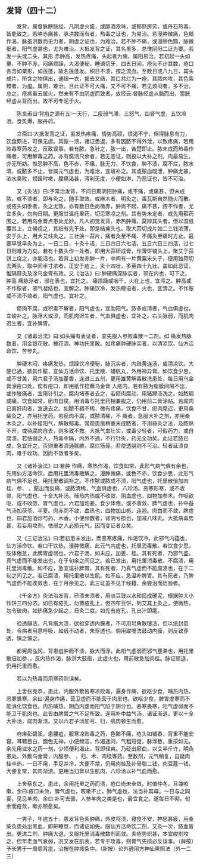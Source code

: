 ## 发背（四十二）


&emsp;&emsp;发背，属督脉膀胱经，凡阴虚火盛，或醇酒浓味，或郁怒房劳，或丹石热毒，皆能致之。若肿赤痛甚，脉洪数而有者，热毒之证也，为易治。若漫肿微痛，色黯作渴，脉虽洪数而无力者，阴虚之证也，为难治。若不肿不痛，或漫肿色黯，脉微细者，阳气虚甚也，尤为难治。大抵发背之证，其名虽多，总惟阴阳二证为要。若发一头或二头，其形 赤肿高，发热疼痛，头起者为痈，属阳易治。若初起一头如粟，不肿不赤，闷痛烦躁，大渴便秘，睡语切牙，四五日间，疮头不计其数，疮口各含如粟形，如莲蓬，故名莲蓬发。积日不溃，按之流血。至数日或八九日，其头成片，所含之物俱出，通结一衣，揭去又结，其口共烂为一疮，其脓内攻，其色紫黯者，为疽。属阴，难治。且此证不可大痛，又不可不痛，若见烦闷者，多不治。总之，疮疡虽云属火，然未有不由阴虚而致者，故经云∶督脉经虚从脑而出，膀胱经虚从背而出。故不可专泥于火。

&emsp;&emsp;陈良甫曰∶背疽之源有五∶一天行，二瘦弱气滞，三怒气，四肾气虚，五饮冷酒，食炙爆，服丹药。

&emsp;&emsp;立斋曰∶大抵发背之证，虽发热疼痛，情势高硕，烦渴不宁，但得脉息有力，饮食颇进，可保无虞。其脓一溃，诸证悉退，多有因脓不得外泄，以致疼痛，若用败毒寒药攻之，反致误事。若有脓，急针之，脓一出，苦楚即止。脓未成而热毒作痛者，可用解毒之药。亦有腐溃尺余者，若无恶证，则投以大补之剂，肉最易生，亦无所妨。惟忌肿不高，色不赤，不痛，脉无力，不饮食，肿不溃，腐不烂，脓水清，或脓多不止，皆属元气虚也，为难治，宜峻补之。其或脓血既泄，肿痛尤甚，浓水臭败，烦躁时嗽，腹痛渴甚，泻利无度，小便如淋，乃恶证也，皆不可治。

&emsp;&emsp;又《灸法》曰∶予常治发背，不问日期阴阳肿痛，或不痛，或痛甚，但未成脓，或不溃者，即与灸之，随手取效。或麻木者，明灸之，毒瓦斯自然随火而散。或疮头如黍者，灸之尤效，亦有数日色尚微赤，肿尚不起，痛不甚，脓不作者，尤宜多灸，勿拘日期。更服甘温托里药，切忌寒凉之剂。其有势未定者，或先用箍药围之，若用乌金膏点患处尤妙。凡人初觉发背，赤热肿痛，莫辩其头者，但以湿纸覆其上，立候视之，其纸有先干处，即是结痈头也。取大蒜切成片如二三钱浓薄，安于头上，用大艾炷灸之，三壮换一蒜片，痛者灸至不痛、不痛灸至痛时方止。最要早觉早灸为上。一日二日，十灸十活，三日四日六七活，五日六日三四活，过七日则难为力矣。若有十数头作一处者，即用大蒜研成膏，作薄饼铺头上，聚艾于蒜饼上烧之，亦能活也。若背上初发赤肿一片，中间有一片黄粟米头子，便用独蒜切去两头，取中间半寸浓者，正安于疮上，灸十四壮，多至四十九壮。盖如此恶证，惟隔蒜灸及涂乌金膏有效。又《治法》曰∶肿硬痛深脉实者，邪在内也，可下之。肿高 痛脉浮者，邪在表也，宜托之。 痛烦躁或咽干，火在上也，宜泻之。肿高或不作脓者，邪气凝结也，宜解之。肿痛饮冷，发热睡语者，火也，宜清之。不作脓或不溃不敛者，阳气虚也，宜补之。

&emsp;&emsp;瘀肉不腐，或积毒不解者，阳气虚也，宜助阳气。脓多或清者，气血俱虚也，宜峻补之。脉浮大或涩，而肌肉迟生者，气血俱虚也，宜补之。右关脉弱，而肌肉迟生者，宜补脾胃。

&emsp;&emsp;又《诸毒治法》曰∶如头痛有表证者，宜先服人参败毒散一二剂。如 痛发热脉数者，用金银花散、槐花酒、神功托里散。如疼痛肿硬脉实者，以清凉饮、仙方活命饮、苦参丸。

&emsp;&emsp;肿硬木闷，疼痛发热，烦躁饮冷便秘，脉沉实者，内疏黄连汤，或清凉饮。大便已通，欲其作脓，宜仙方活命饮、托里散、蜡矾丸，外用神异膏。如饮食少思，或不甘美，用六君子汤加藿香，连进三五剂，更用雄黄解毒散洗患处，每日用乌金膏涂疮口处。俟有疮口，即用纸作捻蘸乌金膏 入疮内。若有脓为脂膜间隔不出，或作胀痛者，宜用针引之。腐肉堵塞者去之，若瘀肉腐动，用猪蹄汤洗之。如脓稠或痛，饮食如常，瘀肉自腐，用消毒与托里药相兼服之，仍用前二膏涂贴。若腐肉已离好肉者，宜速去之。如脓不稠不稀，微有疼痛，饮食不甘，瘀肉腐迟，更用桑柴灸之，亦用托里药。若瘀肉不腐，或脓清稀，不 痛者，急服大补之剂，亦用桑木灸之，以补接阳气，解散郁毒。常观患疽稍重未成脓者，不用蒜灸之法，及脓熟不开，或待腐肉自去，则多致不救。大抵气血壮实，或毒少轻者，可假药力，或自腐溃。若怯弱之人，热毒中隔，内外不通，不行针灸，药无全功矣。此证若脓已成，急宜开之，否则重者溃通脏腑，腐烂筋骨。若使透膈则不可治。轻者延溃良肉，难于收功，因而不敛者多矣。

&emsp;&emsp;又《诸补治法》曰∶若肿 作痛，寒热作渴，饮食如常，此形气病气俱有余也，先用仙方活命饮，后用托里消毒散解之。漫肿微痛，或色不赤，饮食少思，此形气病气俱不足也，用托里散调补之。不作脓或脓成不溃，阳气虚也，托里散倍加肉桂、参、 。脓出而反痛，或脓清稀，气血俱虚也，八珍汤。恶寒形寒，或不收敛，阳气虚也，十全大补汤。晡热内热或不收敛，阴血虚也，四物加参术。作呕欲呕，或不收敛，胃气虚也，六君加炮姜。食少体倦，或不收敛，脾气虚也，补中益气汤加茯苓、半夏。肉赤而不敛，血热也，四物加山栀、连翘。肉白而不敛，脾虚也，四君加酒炒芍药、木香。小便频数者，肾阴亏损也，加减八味丸。大抵病毒势甚，若妄用攻剂，怯弱之人必损元气，因而变证者众矣。

&emsp;&emsp;又《三证治法》曰∶若初患未发出，而恶寒疼痛，作渴饮冷，此邪气内蕴也，仙方活命饮。若口干饮热，漫肿微痛，此元气内虚也，托里消毒散。若饮食少思，肢体倦怠，此脾胃虚弱也，六君子汤，如未应，加姜、桂。其有死者，乃邪气盛，真气虚而不能发出也，在于旬余之间见之。若已发出，用托里消毒散。不腐溃，用托里消毒散。如不应，急宜温补脾胃。其有死者，乃真气虚而不能腐溃也，在于二旬之间见之。若已腐溃，用托里散以生肌。如不应，急温补脾胃。其有死者，乃脾气虚而不能收敛也，在于月余见之。此三证虽不见于经籍，余尝治而历验者。

&emsp;&emsp;《千金方》灸法治发背，已溃未溃者，用淡豆豉以水和捣成硬泥，根据肿大小作饼三四分浓。如已有疮孔，勿置疮孔上，但四布豆饼，列艾其上灸之，使微热，勿令破肉，如热痛急少起之，日灸二度。如先有疮孔，孔出汁即瘥。

&emsp;&emsp;验透膈法，凡背疽大溃，欲验穿透内膜者，不可用皂角散嚏法，但以纸封患处，令病者用意呼吸，如纸不动者，未穿透也。倘用取嚏法鼓动内膜，则反致穿透，慎之慎之。

&emsp;&emsp;都宪周弘冈，背患疽肿而不溃，脉大而浮，此阳气虚弱而邪气壅滞也，用托里散倍加参、。反内热作渴，脉洪大鼓指，此虚火也，用前散急加肉桂。脉证顿退，仍用托里而愈。

&emsp;&emsp;若以为热毒而用寒药则误矣。

&emsp;&emsp;上舍张克恭，患此，内服外敷皆寒凉败毒，遍身作痛，欲呕少食，晡热内热，恶寒畏寒。余曰∶遍身作痛，营卫虚而不能营于肉里也。欲呕少食，脾胃虚寒而不能消化饮食也。内热晡热，阴血内虚而阳气陷于阴分也。恶寒畏寒，阳气虚弱而不能卫于肌肉也。此皆由脾胃之气不足所致。遂用补中益气汤，诸证渐退。更以十全大补汤，腐肉渐溃。又以六君子汤加芎、归，肌肉顿生而愈。

&emsp;&emsp;府庠彭碧溪，患腰疽，服寒凉败毒之药，色黯不痛，疮头如铺黍，背重不能安寝，耳聩目白，面色无神，小便频涩，作渴迷闷，气粗短促，脉浮数，重按如无。余先用滋水之药一剂，少顷便利渴止，背即轻爽。乃砭出瘀血，以艾半斤许，明灸患处，外敷乌金膏，内服参、 、归、术、肉桂等药。至数剂，元气稍复，自疑肉桂辛热，一日不用，手足并冷，大便不禁，仍用肉桂及补骨脂二钱，肉豆蔻一钱，大便复常，其肉渐溃。更用当归膏以生肌肉，八珍汤以补气血而愈。

&emsp;&emsp;上舍蔡东之，患此，余用托里之药而溃，疮口尚未全敛。时值仲冬，且兼咳嗽。余曰∶疮口未敛，脾气虚也，咳嗽不止，肺气虚也，法当补其母。一日与之同宴，见忌羊肉，余曰∶补可去弱，人参羊肉之类是也，最宜食之。遂每日不彻，旬余而疮敛，嗽亦顿愈矣。

&emsp;&emsp;一男子，年逾五十，患发背色紫肿痛，外皮将溃，寝食不安，神思甚疲，用桑柴灸患处出黑血，即鼾睡觉，而诸证如失。服仙方活命饮二剂，又灸一次，脓血皆出。更进二剂，肿痛大退，又服托里消毒散数剂而敛。夫疮势炽甚，本宜峻剂攻之，但年老血气衰弱，况又发在肌表，若专于攻毒，则胃气先损必反误事。（薛按）予长男于一周患背疽，治按在肿疡条中。（新按）论外通用方神仙熏照法（外一二三）

